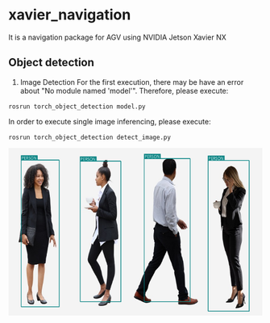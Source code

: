 # xavier_navigation
It is a navigation package for AGV using NVIDIA Jetson Xavier NX

## Object detection
1. Image Detection
For the first execution, there may be have an error about "No module named 'model'". Therefore, please execute:
```
rosrun torch_object_detection model.py
```

In order to execute single image inferencing, please execute:
```
rosrun torch_object_detection detect_image.py
```

![image](https://github.com/vincent51689453/xavier_navigation/blob/melodic-jp4.4/git_image/image_detection.png)